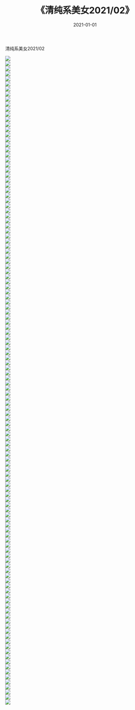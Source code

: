 ﻿---
layout: post
title:  《清纯系美女2021/02》
date:   2021-01-01
img: http://pic.660000.xyz/1:/清纯系美女/2021/02/000.jpg
categories: [美女, 清纯, 唯美]
---

清纯系美女2021/02

 ![](http://pic.660000.xyz/1:/清纯系美女/2021/02/001.jpeg) <br>![](http://pic.660000.xyz/1:/清纯系美女/2021/02/002.jpeg) <br>![](http://pic.660000.xyz/1:/清纯系美女/2021/02/003.jpeg) <br>![](http://pic.660000.xyz/1:/清纯系美女/2021/02/004.jpeg) <br>![](http://pic.660000.xyz/1:/清纯系美女/2021/02/005.jpeg) <br>![](http://pic.660000.xyz/1:/清纯系美女/2021/02/006.jpeg) <br>![](http://pic.660000.xyz/1:/清纯系美女/2021/02/007.jpeg) <br>![](http://pic.660000.xyz/1:/清纯系美女/2021/02/008.jpeg) <br>![](http://pic.660000.xyz/1:/清纯系美女/2021/02/009.jpeg) <br>![](http://pic.660000.xyz/1:/清纯系美女/2021/02/010.jpeg) <br>![](http://pic.660000.xyz/1:/清纯系美女/2021/02/011.jpeg) <br>![](http://pic.660000.xyz/1:/清纯系美女/2021/02/012.jpeg) <br>![](http://pic.660000.xyz/1:/清纯系美女/2021/02/013.jpeg) <br>![](http://pic.660000.xyz/1:/清纯系美女/2021/02/014.jpeg) <br>![](http://pic.660000.xyz/1:/清纯系美女/2021/02/015.jpeg) <br>![](http://pic.660000.xyz/1:/清纯系美女/2021/02/016.jpeg) <br>![](http://pic.660000.xyz/1:/清纯系美女/2021/02/017.jpeg) <br>![](http://pic.660000.xyz/1:/清纯系美女/2021/02/018.jpeg) <br>![](http://pic.660000.xyz/1:/清纯系美女/2021/02/019.jpeg) <br>![](http://pic.660000.xyz/1:/清纯系美女/2021/02/020.jpeg) <br>![](http://pic.660000.xyz/1:/清纯系美女/2021/02/021.jpeg) <br>![](http://pic.660000.xyz/1:/清纯系美女/2021/02/022.jpeg) <br>![](http://pic.660000.xyz/1:/清纯系美女/2021/02/023.jpeg) <br>![](http://pic.660000.xyz/1:/清纯系美女/2021/02/024.jpeg) <br>![](http://pic.660000.xyz/1:/清纯系美女/2021/02/025.jpeg) <br>![](http://pic.660000.xyz/1:/清纯系美女/2021/02/026.jpeg) <br>![](http://pic.660000.xyz/1:/清纯系美女/2021/02/027.jpeg) <br>![](http://pic.660000.xyz/1:/清纯系美女/2021/02/028.jpeg) <br>![](http://pic.660000.xyz/1:/清纯系美女/2021/02/029.jpeg) <br>![](http://pic.660000.xyz/1:/清纯系美女/2021/02/030.jpeg) <br>![](http://pic.660000.xyz/1:/清纯系美女/2021/02/031.jpeg) <br>![](http://pic.660000.xyz/1:/清纯系美女/2021/02/032.jpeg) <br>![](http://pic.660000.xyz/1:/清纯系美女/2021/02/033.jpeg) <br>![](http://pic.660000.xyz/1:/清纯系美女/2021/02/034.jpeg) <br>![](http://pic.660000.xyz/1:/清纯系美女/2021/02/035.jpeg) <br>![](http://pic.660000.xyz/1:/清纯系美女/2021/02/036.jpeg) <br>![](http://pic.660000.xyz/1:/清纯系美女/2021/02/037.jpeg) <br>![](http://pic.660000.xyz/1:/清纯系美女/2021/02/038.jpeg) <br>![](http://pic.660000.xyz/1:/清纯系美女/2021/02/039.jpeg) <br>![](http://pic.660000.xyz/1:/清纯系美女/2021/02/040.jpeg) <br>![](http://pic.660000.xyz/1:/清纯系美女/2021/02/041.jpeg) <br>![](http://pic.660000.xyz/1:/清纯系美女/2021/02/042.jpeg) <br>![](http://pic.660000.xyz/1:/清纯系美女/2021/02/043.jpeg) <br>![](http://pic.660000.xyz/1:/清纯系美女/2021/02/044.jpeg) <br>![](http://pic.660000.xyz/1:/清纯系美女/2021/02/045.jpeg) <br>![](http://pic.660000.xyz/1:/清纯系美女/2021/02/046.jpeg) <br>![](http://pic.660000.xyz/1:/清纯系美女/2021/02/047.jpeg) <br>![](http://pic.660000.xyz/1:/清纯系美女/2021/02/048.jpeg) <br>![](http://pic.660000.xyz/1:/清纯系美女/2021/02/049.jpeg) <br>![](http://pic.660000.xyz/1:/清纯系美女/2021/02/050.jpeg) <br>![](http://pic.660000.xyz/1:/清纯系美女/2021/02/051.jpeg) <br>![](http://pic.660000.xyz/1:/清纯系美女/2021/02/052.jpeg) <br>![](http://pic.660000.xyz/1:/清纯系美女/2021/02/053.jpeg) <br>![](http://pic.660000.xyz/1:/清纯系美女/2021/02/054.jpeg) <br>![](http://pic.660000.xyz/1:/清纯系美女/2021/02/055.jpeg) <br>![](http://pic.660000.xyz/1:/清纯系美女/2021/02/056.jpeg) <br>![](http://pic.660000.xyz/1:/清纯系美女/2021/02/057.jpeg) <br>![](http://pic.660000.xyz/1:/清纯系美女/2021/02/058.jpeg) <br>![](http://pic.660000.xyz/1:/清纯系美女/2021/02/059.jpeg) <br>![](http://pic.660000.xyz/1:/清纯系美女/2021/02/060.jpeg) <br>![](http://pic.660000.xyz/1:/清纯系美女/2021/02/061.jpeg) <br>![](http://pic.660000.xyz/1:/清纯系美女/2021/02/062.jpeg) <br>![](http://pic.660000.xyz/1:/清纯系美女/2021/02/063.jpeg) <br>![](http://pic.660000.xyz/1:/清纯系美女/2021/02/064.jpeg) <br>![](http://pic.660000.xyz/1:/清纯系美女/2021/02/065.jpeg) <br>![](http://pic.660000.xyz/1:/清纯系美女/2021/02/066.jpeg) <br>![](http://pic.660000.xyz/1:/清纯系美女/2021/02/067.jpeg) <br>![](http://pic.660000.xyz/1:/清纯系美女/2021/02/068.jpeg) <br>![](http://pic.660000.xyz/1:/清纯系美女/2021/02/069.jpeg) <br>![](http://pic.660000.xyz/1:/清纯系美女/2021/02/070.jpeg) <br>![](http://pic.660000.xyz/1:/清纯系美女/2021/02/071.jpeg) <br>![](http://pic.660000.xyz/1:/清纯系美女/2021/02/072.jpeg) <br>![](http://pic.660000.xyz/1:/清纯系美女/2021/02/073.jpeg) <br>![](http://pic.660000.xyz/1:/清纯系美女/2021/02/074.jpeg) <br>![](http://pic.660000.xyz/1:/清纯系美女/2021/02/075.jpeg) <br>![](http://pic.660000.xyz/1:/清纯系美女/2021/02/076.jpeg) <br>![](http://pic.660000.xyz/1:/清纯系美女/2021/02/077.jpeg) <br>![](http://pic.660000.xyz/1:/清纯系美女/2021/02/078.jpeg) <br>![](http://pic.660000.xyz/1:/清纯系美女/2021/02/079.jpeg) <br>![](http://pic.660000.xyz/1:/清纯系美女/2021/02/080.jpeg) <br>![](http://pic.660000.xyz/1:/清纯系美女/2021/02/081.jpeg) <br>![](http://pic.660000.xyz/1:/清纯系美女/2021/02/082.jpeg) <br>![](http://pic.660000.xyz/1:/清纯系美女/2021/02/083.jpeg) <br>![](http://pic.660000.xyz/1:/清纯系美女/2021/02/084.jpeg) <br>![](http://pic.660000.xyz/1:/清纯系美女/2021/02/085.jpeg) <br>![](http://pic.660000.xyz/1:/清纯系美女/2021/02/086.jpeg) <br>![](http://pic.660000.xyz/1:/清纯系美女/2021/02/087.jpeg) <br>![](http://pic.660000.xyz/1:/清纯系美女/2021/02/088.jpeg) <br>![](http://pic.660000.xyz/1:/清纯系美女/2021/02/089.jpeg) <br>![](http://pic.660000.xyz/1:/清纯系美女/2021/02/090.jpeg) <br>![](http://pic.660000.xyz/1:/清纯系美女/2021/02/091.jpeg) <br>![](http://pic.660000.xyz/1:/清纯系美女/2021/02/092.jpeg) <br>![](http://pic.660000.xyz/1:/清纯系美女/2021/02/093.jpeg) <br>![](http://pic.660000.xyz/1:/清纯系美女/2021/02/094.jpeg) <br>![](http://pic.660000.xyz/1:/清纯系美女/2021/02/095.jpeg) <br>![](http://pic.660000.xyz/1:/清纯系美女/2021/02/096.jpeg) <br>![](http://pic.660000.xyz/1:/清纯系美女/2021/02/097.jpeg) <br>![](http://pic.660000.xyz/1:/清纯系美女/2021/02/098.jpeg) <br>![](http://pic.660000.xyz/1:/清纯系美女/2021/02/099.jpeg) <br>![](http://pic.660000.xyz/1:/清纯系美女/2021/02/100.jpeg) <br>![](http://pic.660000.xyz/1:/清纯系美女/2021/02/101.jpeg) <br>![](http://pic.660000.xyz/1:/清纯系美女/2021/02/102.jpeg) <br>![](http://pic.660000.xyz/1:/清纯系美女/2021/02/103.jpeg) <br>![](http://pic.660000.xyz/1:/清纯系美女/2021/02/104.jpeg) <br>![](http://pic.660000.xyz/1:/清纯系美女/2021/02/105.jpeg) <br>![](http://pic.660000.xyz/1:/清纯系美女/2021/02/106.jpeg) <br>![](http://pic.660000.xyz/1:/清纯系美女/2021/02/107.jpeg) <br>![](http://pic.660000.xyz/1:/清纯系美女/2021/02/108.jpeg) <br>![](http://pic.660000.xyz/1:/清纯系美女/2021/02/109.jpeg) <br>![](http://pic.660000.xyz/1:/清纯系美女/2021/02/110.jpeg) <br>![](http://pic.660000.xyz/1:/清纯系美女/2021/02/111.jpeg) <br>![](http://pic.660000.xyz/1:/清纯系美女/2021/02/112.jpeg) <br>![](http://pic.660000.xyz/1:/清纯系美女/2021/02/113.jpeg) <br>![](http://pic.660000.xyz/1:/清纯系美女/2021/02/114.jpeg) <br>![](http://pic.660000.xyz/1:/清纯系美女/2021/02/115.jpeg) <br>![](http://pic.660000.xyz/1:/清纯系美女/2021/02/116.jpeg) <br>![](http://pic.660000.xyz/1:/清纯系美女/2021/02/117.jpeg) <br>![](http://pic.660000.xyz/1:/清纯系美女/2021/02/118.jpeg) <br>![](http://pic.660000.xyz/1:/清纯系美女/2021/02/119.jpeg) <br>![](http://pic.660000.xyz/1:/清纯系美女/2021/02/120.jpeg) <br>![](http://pic.660000.xyz/1:/清纯系美女/2021/02/121.jpeg) <br>![](http://pic.660000.xyz/1:/清纯系美女/2021/02/122.jpeg) <br>![](http://pic.660000.xyz/1:/清纯系美女/2021/02/123.jpeg) <br>![](http://pic.660000.xyz/1:/清纯系美女/2021/02/124.jpeg) <br>![](http://pic.660000.xyz/1:/清纯系美女/2021/02/125.jpeg) <br>![](http://pic.660000.xyz/1:/清纯系美女/2021/02/126.jpeg) <br>![](http://pic.660000.xyz/1:/清纯系美女/2021/02/127.jpeg) <br>![](http://pic.660000.xyz/1:/清纯系美女/2021/02/128.jpeg) <br>